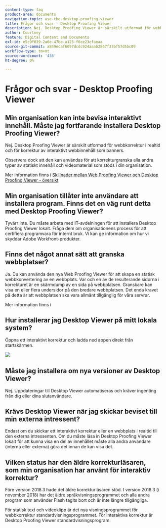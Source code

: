 ```yaml
---
content-type: faq
product-area: documents
navigation-topic: use-the-desktop-proofing-viewer
title: Frågor och svar - Desktop Proofing Viewer
description: Nej. Desktop Proofing Viewer är särskilt utformad för webbkorrektur i realtid och för korrektur av interaktivt webbinnehåll som banners.
author: Courtney
feature: Digital Content and Documents
exl-id: e5c9f039-2a6e-47be-a125-f0ce23cfaeaa
source-git-commit: a849ecaf6097dcdc924aaab2867f37bf57d5bc09
workflow-type: tm+mt
source-wordcount: '436'
ht-degree: 0%

---
```


# Frågor och svar - Desktop Proofing Viewer

## Min organisation kan inte bevisa interaktivt innehåll. Måste jag fortfarande installera Desktop Proofing Viewer?

Nej. Desktop Proofing Viewer är särskilt utformad för webbkorrektur i realtid och för korrektur av interaktivt webbinnehåll som banners.

Observera dock att den kan användas för att korrekturgranska alla andra typer av statiskt innehåll och videomaterial som stöds i din organisation. 

Mer information finns i [Skillnader mellan Web Proofing Viewer och Desktop Proofing Viewer - översikt](../../../review-and-approve-work/proofing/proofing-overview/understand-differences-between-web-viewer.md)

## Min organisation tillåter inte användare att installera program. Finns det en väg runt detta med Desktop Proofing Viewer?

Tyvärr inte. Du måste arbeta med IT-avdelningen för att installera Desktop Proofing Viewer lokalt. Fråga dem om organisationens process för att certifiera programvara för internt bruk. Vi kan ge information om hur vi skyddar Adobe Workfront-produkter.

## Finns det något annat sätt att granska webbplatser?

Ja. Du kan använda den nya Web Proofing Viewer för att skapa en statisk webbkonvertering av en webbplats. Var och en av de resulterande sidorna i korrekturet är en skärmdump av en sida på webbplatsen. Granskare kan visa en eller flera undersidor på den bredare webbplatsen. Det enda kravet på detta är att webbplatsen ska vara allmänt tillgänglig för våra servrar.

Mer information finns i

## Hur installerar jag Desktop Viewer på mitt lokala system?

Öppna ett interaktivt korrektur och ladda ned appen direkt från startskärmen.

![](assets/mceclip0-350x114.png) 

## Måste jag installera om nya versioner av Desktop Viewer?

Nej. Uppdateringar till Desktop Viewer automatiseras och kräver ingenting från dig eller dina slutanvändare.

## Krävs Desktop Viewer när jag skickar beviset till min externa intressent?

Endast om du skickar ett interaktivt korrektur eller en webbplats i realtid till den externa intressenten. Om du måste läsa in Desktop Proofing Viewer lokalt för att kunna visa en del av innehållet måste alla andra användare (interna eller externa) göra det innan de kan visa det.

## Vilken status har den äldre korrekturläsaren, som min organisation har använt för interaktiv korrektur?

Före version 2018.3 hade det äldre korrekturläsaren stöd. I version 2018.3 (i november 2018) har det äldre språkvisningsprogrammet och alla andra program som använder Flash tagits bort och är inte längre tillgängliga. 

För statisk text och videoklipp är det nya visningsprogrammet för webbkorrektur standardvisningsprogrammet. För interaktiva korrektur är Desktop Proofing Viewer standardvisningsprogram.

<!--For more information, see [Legacy proofing viewer removed in 2018.3](../../../workfront-proof/wp-work-proofsfiles/review-proofs-lpv/lpv-removed-2018.md)-->
